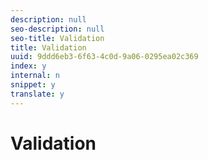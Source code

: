 ```yaml
---
description: null
seo-description: null
seo-title: Validation
title: Validation
uuid: 9ddd6eb3-6f63-4c0d-9a06-0295ea02c369
index: y
internal: n
snippet: y
translate: y
---
```


# Validation



